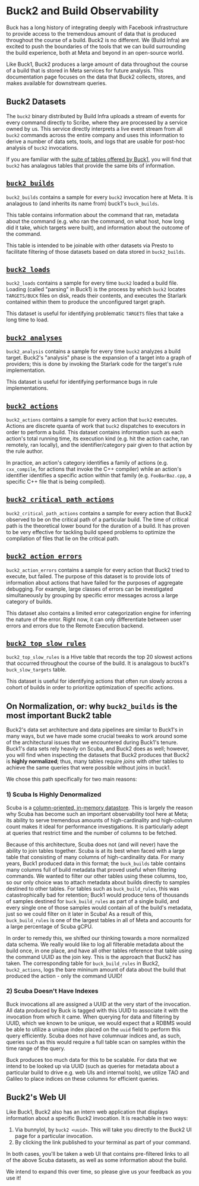# Buck2 and Build Observability

Buck has a long history of integrating deeply with Facebook infrastructure to
provide access to the tremendous amount of data that is produced throughout
the course of a build. Buck2 is no different. We (Build Infra) are excited to
push the boundaries of the tools that we can build surrounding the build
experience, both at Meta and beyond in an open-source world.

Like Buck1, Buck2 produces a large amount of data throughout the course of a
build that is stored in Meta services for future analysis. This documentation
page focuses on the data that Buck2 collects, stores, and makes available for
downstream queries.

## Buck2 Datasets

The `buck2` binary distributed by Build Infra uploads a stream of events for
every command directly to Scribe, where they are processed by a service owned
by us. This service directly interprets a live event stream from all `buck2`
commands across the entire company and uses this information to derive a number
of data sets, tools, and logs that are usable for post-hoc analysis of `buck2`
invocations.

If you are familiar with the [suite of tables offered by Buck1](https://www.internalfb.com/intern/wiki/Buck-engineers/buck-scuba-hive-od-s-tables/),
you will find that `buck2` has analagous tables that provide the same bits of
information.

## [`buck2_builds`](https://fburl.com/scuba/buck2_builds/1czm6yvd)

`buck2_builds` contains a sample for every `buck2` invocation here at Meta.
It is analagous to (and inherits its name from) buck1's `buck_builds`.

This table contains information about the command that ran, metadata about the
command (e.g. who ran the command, on what host, how long did it take, which targets were built), and information about the outcome of the command.

This table is intended to be joinable with other datasets via Presto to
facilitate filtering of those datasets based on data stored in `buck2_builds`.

## [`buck2_loads`](https://fburl.com/scuba/buck2_loads/or2f3iqe)

`buck2_loads` contains a sample for every time `buck2` loaded a build file.
Loading (called "parsing" in Buck1) is the process by which `buck2` locates
`TARGETS/BUCK` files on disk, reads their contents, and executes the Starlark
contained within them to produce the unconfigured target graph.

This dataset is useful for identifying problematic `TARGETS` files that take
a long time to load.

## [`buck2_analyses`](https://fburl.com/scuba/buck2_analyses/ojef0sm7)

`buck2_analysis` contains a sample for every time `buck2` analyzes a build
target. Buck2's "analysis" phase is the expansion of a target into a graph
of providers; this is done by invoking the Starlark code for the target's rule
implementation.

This dataset is useful for identifying performance bugs in rule
implementations.


## [`buck2_actions`](https://fburl.com/scuba/buck2_actions/5opj120k)

`buck2_actions` contains a sample for every action that `buck2` executes.
Actions are discrete quanta of work that `buck2` dispatches to executors in
order to perform a build. This dataset contains information such as each
action's total running time, its execution kind (e.g. hit the action cache,
ran remotely, ran locally), and the identifier/category pair given to that
action by the rule author.

In practice, an action's category identifies a family of actions (e.g.
`cxx_compile`, for actions that invoke the C++ compiler) while an action's
identifier identifies a specific action within that family (e.g. `FooBarBaz.cpp`, a specific C++ file that is being compiled).

## [`buck2_critical_path_actions`](https://fburl.com/scuba/buck2_critical_path_actions/9nmo3orb)

`buck2_critical_path_actions` contains a sample for every action that Buck2
observed to be on the critical path of a particular build. The time of critical path is the theoretical lower bound for the duration of a build. It
has proven to be very effective for tackling build speed problems to optimize
the compilation of files that lie on the critical path.

## [`buck2_action_errors`](https://fburl.com/scuba/buck2_action_errors/n0roghe4)

`buck2_action_errors` contains a sample for every action that Buck2 tried to
execute, but failed. The purpose of this dataset is to provide
lots of information about actions that have failed for the purposes of
aggregate debugging. For example, large classes of errors can be investigated
simultaneously by grouping by specific error messages across a large category
of builds.

This dataset also contains a limited error categorization engine for inferring
the nature of the error. Right now, it can only differentiate between user
errors and errors due to the Remote Execution backend.

## [`buck2_top_slow_rules`](https://fburl.com/scuba/buck2_top_slow_rules/lyqfhopn)

`buck2_top_slow_rules` is a Hive table that records the top 20 slowest actions
that occurred throughout the course of the build. It is analagous to buck1's
`buck_slow_targets` table.

This dataset is useful for identifying actions that often run slowly across a
cohort of builds in order to prioritize optimization of specific actions.

## On Normalization, or: why `buck2_builds` is the most important Buck2 table

Buck2's data set architecture and data pipelines are similar to Buck1's in
many ways, but we have made some crucial tweaks to work around some of the
architectural issues that we encountered during Buck1's tenure. Buck1's data
sets rely heavily on Scuba, and Buck2 does as well; however, you will find when
inspecting the datasets that Buck2 produces that Buck2 is **highly normalized**; thus, many tables require *joins* with other tables to achieve
the same queries that were possible without joins in buck1.

We chose this path specifically for two main reasons:

### 1) Scuba Is Highly Denormalized

Scuba is a [column-oriented, in-memory datastore](https://www.honeycomb.io/blog/why-observability-requires-distributed-column-store/).
This is largely the reason why Scuba has become such an important observability
tool here at Meta; its ability to serve tremendous amounts of high-cardinality and high-column count makes it ideal for performance investigations. It is
particularly adept at queries that restrict time and the number of columns to
be fetched.

Because of this architecture, Scuba does not (and will never) have the ability
to join tables together. Scuba is at its best when faced with a large table
that consisting of many columns of high-cardinality data. For many years, Buck1
produced data in this format; the `buck_builds` table contains many columns
full of build metadata that proved useful when filtering commands. We wanted
to filter our other tables using these columns, too, so our only choice was
to attach metadata about builds directly to samples destined to other tables.
For tables such as `buck_build_rules`, this was catastrophically bad for
retention; Buck1 would produce tens of thousands of samples destined for
`buck_build_rules` as part of a single build, and every single one of those
samples would contain all of the build's metadata, just so we could filter on
it later in Scuba! As a result of this, `buck_build_rules` is one of the
largest tables in all of Meta and accounts for a large percentage of Scuba
gCPU.

In order to remedy this, we shifted our thinking towards a more normalized data
schema. We really would like to log all filterable metadata about the build
once, in one place, and have all other tables reference that table using the
command UUID as the join key. This is the approach that Buck2 has taken. The
corresponding table for `buck_build_rules` in Buck2, `buck2_actions`, logs the
bare mininum amount of data about the build that produced the action - only
the command UUID!

### 2) Scuba Doesn't Have Indexes

Buck invocations all are assigned a UUID at the very start of the invocation.
All data produced by Buck is tagged with this UUID to associate it with the
invocation from which it came. When querying for data and filtering by UUID,
which we known to be unique, we would expect that a RDBMS would be able to
utilize a unique index placed on the `uuid` field to perform this query
efficiently. Scuba does not have columnuar indices and, as such, queries such
as this would require a full table scan on samples within the time range of
the query.

Buck produces too much data for this to be scalable. For data that we intend to
be looked up via UUID (such as queries for metadata about a particular
build to drive e.g. web UIs and internal tools), we utilize TAO and Galileo to
place indices on these columns for efficient queries.

## Buck2's Web UI

Like Buck1, Buck2 also has an intern web application that displays information
about a specific Buck2 invocation. It is reachable in two ways:

1. Via bunnylol, by `buck2 <uuid>`. This will take you directly to the Buck2 UI
page for a particular invocation.
2. By clicking the link published to your terminal as part of your command.

In both cases, you'll be taken a web UI that contains pre-filtered links to
all of the above Scuba datasets, as well as some information about the build.


We intend to expand this over time, so please give us your feedback as you use it!
